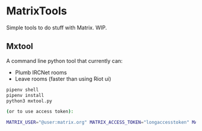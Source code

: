 # MatrixTools

Simple tools to do stuff with Matrix. WIP.

## Mxtool

A command line python tool that currently can:

* Plumb IRCNet rooms
* Leave rooms (faster than using Riot ui)

```bash
pipenv shell
pipenv install
python3 mxtool.py

(or to use access token):

MATRIX_USER="@user:matrix.org" MATRIX_ACCESS_TOKEN="longaccesstoken" MATRIX_SERVER="https://matrix.org" python3 mxtool.py
```
